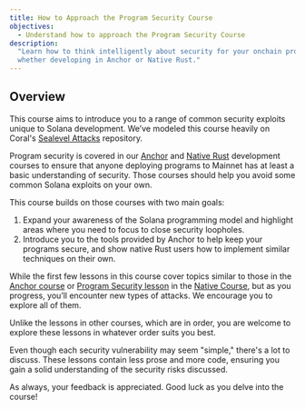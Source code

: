 ```yaml
---
title: How to Approach the Program Security Course
objectives:
  - Understand how to approach the Program Security Course
description:
  "Learn how to think intelligently about security for your onchain programs,
  whether developing in Anchor or Native Rust."
---
```


## Overview

This course aims to introduce you to a range of common security exploits unique
to Solana development. We’ve modeled this course heavily on Coral's
[Sealevel Attacks](https://github.com/coral-xyz/sealevel-attacks) repository.

Program security is covered in our
[Anchor](/content/courses/onchain-development.md) and
[Native Rust](/content/courses/native-onchain-development.md) development
courses to ensure that anyone deploying programs to Mainnet has at least a basic
understanding of security. Those courses should help you avoid some common
Solana exploits on your own.

This course builds on those courses with two main goals:

1. Expand your awareness of the Solana programming model and highlight areas
   where you need to focus to close security loopholes.
2. Introduce you to the tools provided by Anchor to help keep your programs
   secure, and show native Rust users how to implement similar techniques on
   their own.

While the first few lessons in this course cover topics similar to those in the
[Anchor course](/content/courses/onchain-development/intro-to-anchor.md) or
[Program Security lesson](/content/courses/native-onchain-development/program-security.md)
in the [Native Course](/content/courses/native-onchain-development.md), but as
you progress, you’ll encounter new types of attacks. We encourage you to explore
all of them.

<Callout>
Unlike the lessons in other courses, which are in order, you are welcome to
explore these lessons in whatever order suits you best. </Callout>

Even though each security vulnerability may seem "simple," there's a lot to
discuss. These lessons contain less prose and more code, ensuring you gain a
solid understanding of the security risks discussed.

As always, your feedback is appreciated. Good luck as you delve into the course!
